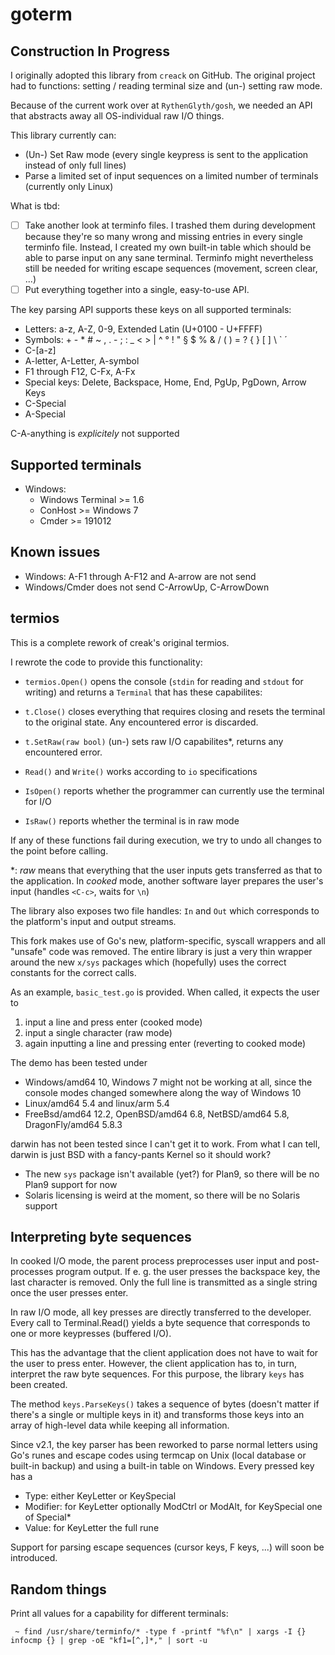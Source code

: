 goterm
======

Construction In Progress
------------------------

I originally adopted this library from `creack` on GitHub. The original project had to functions: setting / reading terminal size and (un-) setting raw mode.

Because of the current work over at `RythenGlyth/gosh`, we needed an API that abstracts away all OS-individual raw I/O things.

This library currently can:
 - (Un-) Set Raw mode (every single keypress is sent to the application instead of only full lines)
 - Parse a limited set of input sequences on a limited number of terminals (currently only Linux)

What is tbd:
 - [ ] Take another look at terminfo files. I trashed them during development because they're so many wrong and missing entries in every single terminfo file. Instead, I created my own built-in table which should be able to parse input on any sane terminal. Terminfo might nevertheless still be needed for writing escape sequences (movement, screen clear, ...)
 - [ ] Put everything together into a single, easy-to-use API.

The key parsing API supports these keys on all supported terminals:
 - Letters: a-z, A-Z, 0-9, Extended Latin (U+0100 - U+FFFF)
 - Symbols: + - * # ~ , . - ; : _ < > | ^ ° ! " § $ % & / ( ) = ? { } [ ] \ ` ´
 - C-[a-z]
 - A-letter, A-Letter, A-symbol
 - F1 through F12, C-Fx, A-Fx
 - Special keys: Delete, Backspace, Home, End, PgUp, PgDown, Arrow Keys
 - C-Special
 - A-Special

C-A-anything is *explicitely* not supported

Supported terminals
-------------------

 - Windows:
    * Windows Terminal >= 1.6
    * ConHost >= Windows 7
    * Cmder >= 191012

Known issues
------------

 - Windows: A-F1 through A-F12 and A-arrow are not send
 - Windows/Cmder does not send C-ArrowUp, C-ArrowDown

termios
-------

This is a complete rework of creak's original termios.

I rewrote the code to provide this functionality:
 - `termios.Open()` opens the console (`stdin` for reading and `stdout` for writing) and returns a `Terminal` that has these capabilites:

 - `t.Close()` closes everything that requires closing and resets the terminal to the original state. Any encountered error is discarded.
 - `t.SetRaw(raw bool)` (un-) sets raw I/O capabilites\*, returns any encountered error.
 - `Read()` and `Write()` works according to `io` specifications
 - `IsOpen()` reports whether the programmer can currently use the terminal for I/O
 - `IsRaw()` reports whether the terminal is in raw mode

If any of these functions fail during execution, we try to undo all changes to the point before calling.

\*: *raw* means that everything that the user inputs gets transferred as that to the application. In *cooked* mode, another software layer prepares the user's input (handles `<C-c>`, waits for `\n`)

The library also exposes two file handles: `In` and `Out` which corresponds to the platform's input and output streams.

This fork makes use of Go's new, platform-specific, syscall wrappers and all "unsafe" code was removed. The entire library is just a very thin wrapper around the new `x/sys` packages which (hopefully) uses the correct constants for the correct calls.

As an example, `basic_test.go` is provided. When called, it expects the user to
1) input a line and press enter (cooked mode)
2) input a single character (raw mode)
3) again inputting a line and pressing enter (reverting to cooked mode)

The demo has been tested under
 - Windows/amd64 10, Windows 7 might not be working at all, since the console modes changed somewhere along the way of Windows 10
 - Linux/amd64 5.4 and linux/arm 5.4
 - FreeBsd/amd64 12.2, OpenBSD/amd64 6.8, NetBSD/amd64 5.8, DragonFly/amd64 5.8.3

darwin has not been tested since I can't get it to work.
From what I can tell, darwin is just BSD with a fancy-pants Kernel so it should work?

 - The new `sys` package isn't available (yet?) for Plan9, so there will be no Plan9 support for now
 - Solaris licensing is weird at the moment, so there will be no Solaris support

Interpreting byte sequences
---------------------------

In cooked I/O mode, the parent process preprocesses user input and post-processes program output.
If e. g. the user presses the backspace key, the last character is removed.
Only the full line is transmitted as a single string once the user presses enter.

In raw I/O mode, all key presses are directly transferred to the developer.
Every call to Terminal.Read() yields a byte sequence that corresponds to one or more keypresses (buffered I/O).

This has the advantage that the client application does not have to wait for the user to press enter.
However, the client application has to, in turn, interpret the raw byte sequences. For this purpose, the library `keys` has been created.

The method `keys.ParseKeys()` takes a sequence of bytes (doesn't matter if there's a single or multiple keys in it) and transforms those keys into an array of high-level data while keeping all information.

Since v2.1, the key parser has been reworked to parse normal letters using Go's runes and escape codes using termcap on Unix (local database or built-in backup) and using a built-in table on Windows.
Every pressed key has a
 - Type: either KeyLetter or KeySpecial
 - Modifier: for KeyLetter optionally ModCtrl or ModAlt, for KeySpecial one of Special\*
 - Value: for KeyLetter the full rune

Support for parsing escape sequences (cursor keys, F keys, ...) will soon be introduced.

Random things
-------------

Print all values for a capability for different terminals:
```
 ~ find /usr/share/terminfo/* -type f -printf "%f\n" | xargs -I {} infocmp {} | grep -oE "kf1=[^,]*," | sort -u
```
